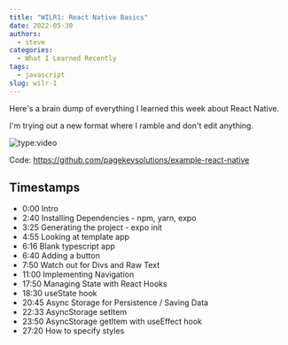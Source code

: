 ```yaml
---
title: "WILR1: React Native Basics"
date: 2022-05-30
authors:
  - steve
categories:
  - What I Learned Recently
tags:
  - javascript
slug: wilr-1
---
```


Here's a brain dump of everything I learned this week about React Native.

I'm trying out a new format where I ramble and don't edit anything.

<!-- more -->

![type:video](https://www.youtube.com/embed/THiU0OdK1C8)

Code: <https://github.com/pagekeysolutions/example-react-native>

## Timestamps
- 0:00 Intro 
- 2:40 Installing Dependencies - npm, yarn, expo 
- 3:25 Generating the project - expo init 
- 4:55 Looking at template app 
- 6:16 Blank typescript app 
- 6:40 Adding a button 
- 7:50 Watch out for Divs and Raw Text 
- 11:00 Implementing Navigation 
- 17:50 Managing State with React Hooks 
- 18:30 useState hook 
- 20:45 Async Storage for Persistence / Saving Data 
- 22:33 AsyncStorage setItem 
- 23:50 AsyncStorage getItem with useEffect hook 
- 27:20 How to specify styles
